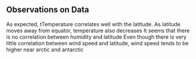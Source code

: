 ## Observations on Data 
As expected, tTemperature correlates well with the latitude. 
As latitude moves away from equator, temperature also decreases
It seems that there is no correlation between humidity and latitude
Even though there is very little correlation between wind speed and latitude, wind speed tends to be higher near arctic and antarctic
